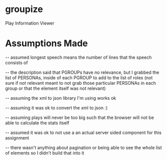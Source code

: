 groupize
========

Play Information Viewer

Assumptions Made
========
-- assumed longest speech means the number of lines that the speech consists of

-- the description said that PGROUPs have no relevance, but I grabbed the list of PERSONAs, inside of each PGROUP to add to the list of roles (not sure if not relevant meant to not grab those particular PERSONAs in each group or that the element itself was not relevant)

-- assuming the xml to json library I'm using works ok

-- assuming it was ok to convert the xml to json :)

-- assuming plays will never be too big such that the browser will not be able to calculate the stats itself

-- assumed it was ok to not use a an actual server sided component for this assignment

-- there wasn't anything about pagination or being able to see the whole list of elements so I didn't build that into it


